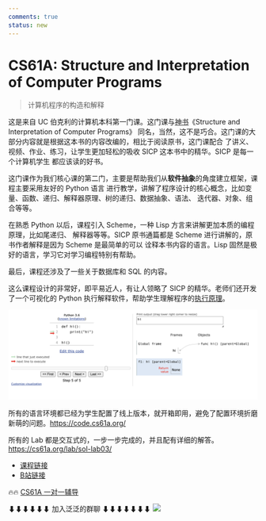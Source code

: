 ```yaml
---
comments: true
status: new
---
```


# CS61A: Structure and Interpretation of Computer Programs

> 计算机程序的构造和解释

这是来自 UC 伯克利的计算机本科第一门课。这门课与[神书](../books.md)《Structure and Interpretation of Computer Programs》
同名，当然，这不是巧合。这门课的大部分内容就是根据这本书的内容改编的，相比于阅读原书，这门课配合
了讲义、视频、作业、练习，让学生更加轻松的吸收 SICP 这本书中的精华。SICP 是每一个计算机学生
都应该读的好书。

这门课作为我们核心课的第二门，主要是帮助我们从**软件抽象**的角度建立框架，课程主要采用友好的 Python 语言
进行教学，讲解了程序设计的核心概念，比如变量、函数、递归、解释器原理、树的递归、数据抽象、语法、
迭代器、对象、组合等等。

在熟悉 Python 以后，课程引入 Scheme，一种 Lisp 方言来讲解更加本质的编程原理，比如尾递归、
解释器等等。SICP 原书通篇都是 Scheme 进行讲解的，原书作者解释是因为 Scheme 是最简单的可以
诠释本书内容的语言。Lisp 固然是极好的语言，学习它对学习编程特别有帮助。

最后，课程还涉及了一些关于数据库和 SQL 的内容。

这么课程设计的非常好，即平易近人，有让人领略了 SICP 的精华。老师们还开发了一个可视化的 Python
执行解释软件，帮助学生理解程序的[执行原理](https://pythontutor.com/cp/composingprograms.html#code=def%20hi%28%29%3A%0A%20%20%20%20print%28%22hi%22%29%0A%20%20%20%20%0Ahi%28%29&cumulative=true&curInstr=4&mode=display&origin=composingprograms.js&py=3&rawInputLstJSON=%5B%5D)。

![20221019233759](https://raw.githubusercontent.com/wangzhe3224/pic_repo/master/images/20221019233759.png)

所有的语言环境都已经为学生配置了线上版本，就开箱即用，避免了配置环境折磨新萌的问题。<https://code.cs61a.org/>

所有的 Lab 都是交互式的，一步一步完成的，并且配有详细的解答。<https://cs61a.org/lab/sol-lab03/>

- [课程链接](https://cs61a.org/)
- [B站链接](https://www.bilibili.com/video/BV1s3411G7yM?p=99&vd_source=da65fd0f11a3d90e543b48cf26e65fb7)

🔥🔥 [CS61A 一对一辅导](https://www.xiaohongshu.com/goods-detail/63fe653b73120d0001b0899f)

️⬇⬇⬇⬇⬇⬇ 加入泛泛的群聊 ⬇⬇⬇⬇⬇⬇⬇
![](https://funcoder-assets.s3.ap-east-1.amazonaws.com/wechat.jpg)

